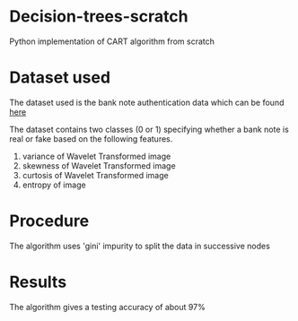 # Decision-trees-scratch

Python implementation of CART algorithm from scratch

# Dataset used

The dataset used is the bank note authentication data which can be found [here](https://www.kaggle.com/ritesaluja/bank-note-authentication-uci-data)

The dataset contains two classes (0 or 1) specifying whether a bank note is real or fake based on the following features.  

1.  variance of Wavelet Transformed image
2.  skewness of Wavelet Transformed image
3.  curtosis of Wavelet Transformed image
4.  entropy of image


# Procedure
The algorithm uses 'gini' impurity to split the data in successive nodes

# Results
The algorithm gives a testing accuracy of about 97%
